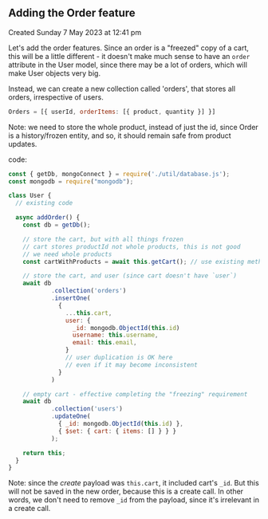 ## Adding the Order feature
Created Sunday 7 May 2023 at 12:41 pm

Let's add the order features. Since an order is a "freezed" copy of a cart, this will be a little different - it doesn't make much sense to have an `order` attribute in the User model, since there may be a lot of orders, which will make User objects very big.

Instead, we can create a new collection called 'orders', that stores all orders, irrespective of users.
```js
Orders = [{ userId, orderItems: [{ product, quantity }] }]
```
Note: we need to store the whole product, instead of just the id, since Order is a history/frozen entity, and so, it should remain safe from product updates.

code:
```js
const { getDb, mongoConnect } = require('./util/database.js');
const mongodb = require("mongodb");

class User {
  // existing code

  async addOrder() {
    const db = getDb();

	// store the cart, but with all things frozen
	// cart stores productId not whole products, this is not good
	// we need whole products
	const cartWithProducts = await this.getCart(); // use existing method

	// store the cart, and user (since cart doesn't have `user`)
	await db
			.collection('orders')
			.insertOne(
			  {
			    ...this.cart,
			    user: {
				  _id: mongodb.ObjectId(this.id)
				  username: this.username,
				  email: this.email,
				}
				// user duplication is OK here
				// even if it may become inconsistent
			  }
			)

	// empty cart - effective completing the "freezing" requirement
	await db
			.collection('users')
			.updateOne(
			  { _id: mongodb.ObjectId(this.id) },
			  { $set: { cart: { items: [] } } }
			);

	return this;
  }
}
```
Note: since the *create* payload was `this.cart`, it included cart's `_id`. But this will not be saved in the new order, because this is a create call. In other words, we don't need to remove `_id` from the payload, since it's irrelevant in a create call.
